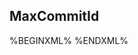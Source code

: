 ## MaxCommitId

%BEGINXML%
<maxcommitid repositoryFolder="${basedir}" property="gb.version" />
%ENDXML%